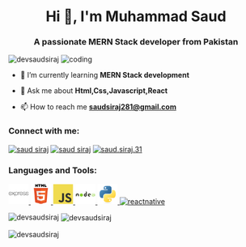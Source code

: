 <h1 align="center">Hi 👋, I'm Muhammad Saud</h1>
<h3 align="center">A passionate MERN Stack developer from Pakistan</h3>
<img align="right" alt="coding" width="400"src="https://camo.githubusercontent.com/cae12fddd9d6982901d82580bdf321d81fb299141098ca1c2d4891870827bf17/68747470733a2f2f6d69726f2e6d656469756d2e636f6d2f6d61782f313336302f302a37513379765349765f7430696f4a2d5a2e676966">

<p align="left"> <img src="https://komarev.com/ghpvc/?username=devsaudsiraj&label=Profile%20views&color=0e75b6&style=flat" alt="devsaudsiraj" /> </p>

- 🌱 I’m currently learning **MERN Stack development**

- 💬 Ask me about **Html,Css,Javascript,React**

- 📫 How to reach me **saudsiraj281@gmail.com**

<h3 align="left">Connect with me:</h3>
<p align="left">
<a href="https://linkedin.com/in/saud siraj" target="blank"><img align="center" src="https://raw.githubusercontent.com/rahuldkjain/github-profile-readme-generator/master/src/images/icons/Social/linked-in-alt.svg" alt="saud siraj" height="30" width="40" /></a>
<a href="https://fb.com/saud siraj" target="blank"><img align="center" src="https://raw.githubusercontent.com/rahuldkjain/github-profile-readme-generator/master/src/images/icons/Social/facebook.svg" alt="saud siraj" height="30" width="40" /></a>
<a href="https://instagram.com/saud.siraj.31" target="blank"><img align="center" src="https://raw.githubusercontent.com/rahuldkjain/github-profile-readme-generator/master/src/images/icons/Social/instagram.svg" alt="saud.siraj.31" height="30" width="40" /></a>
</p>

<h3 align="left">Languages and Tools:</h3>
<p align="left"> <a href="https://expressjs.com" target="_blank" rel="noreferrer"> <img src="https://raw.githubusercontent.com/devicons/devicon/master/icons/express/express-original-wordmark.svg" alt="express" width="40" height="40"/> </a> <a href="https://www.w3.org/html/" target="_blank" rel="noreferrer"> <img src="https://raw.githubusercontent.com/devicons/devicon/master/icons/html5/html5-original-wordmark.svg" alt="html5" width="40" height="40"/> </a> <a href="https://developer.mozilla.org/en-US/docs/Web/JavaScript" target="_blank" rel="noreferrer"> <img src="https://raw.githubusercontent.com/devicons/devicon/master/icons/javascript/javascript-original.svg" alt="javascript" width="40" height="40"/> </a> <a href="https://nodejs.org" target="_blank" rel="noreferrer"> <img src="https://raw.githubusercontent.com/devicons/devicon/master/icons/nodejs/nodejs-original-wordmark.svg" alt="nodejs" width="40" height="40"/> </a> <a href="https://www.python.org" target="_blank" rel="noreferrer"> <img src="https://raw.githubusercontent.com/devicons/devicon/master/icons/python/python-original.svg" alt="python" width="40" height="40"/> </a> <a href="https://reactnative.dev/" target="_blank" rel="noreferrer"> <img src="https://reactnative.dev/img/header_logo.svg" alt="reactnative" width="40" height="40"/> </a> </p>

<p><img align="left" src="https://github-readme-stats.vercel.app/api/top-langs?username=devsaudsiraj&show_icons=true&locale=en&layout=compact" alt="devsaudsiraj" /></p>

<p>&nbsp;<img align="center" src="https://github-readme-stats.vercel.app/api?username=devsaudsiraj&show_icons=true&locale=en" alt="devsaudsiraj" /></p>

<p><img align="center" src="https://github-readme-streak-stats.herokuapp.com/?user=devsaudsiraj&" alt="devsaudsiraj" /></p>

